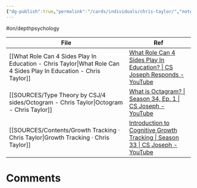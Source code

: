 ```yaml
---
{"dg-publish":true,"permalink":"/cards/individuals/chris-taylor/","noteIcon":"","created":"2023-04-10T10:26:21.192+02:00","updated":"2023-04-10T10:36:27.980+02:00"}
---
```


#on/depthpsychology 

| File                                                                                                                  | Ref                                                                                                                                                             |
| --------------------------------------------------------------------------------------------------------------------- | --------------------------------------------------------------------------------------------------------------------------------------------------------------- |
| [[What Role Can 4 Sides Play In Education - Chris Taylor\|What Role Can 4 Sides Play In Education - Chris Taylor]] | [What Role Can 4 Sides Play In Education? \| CS Joseph Responds - YouTube](https://www.youtube.com/watch?v=qi1bNXHJ6Sc&list=TLPQMjgwMzIwMjMQZSjG17Ndfw&index=2) |
| [[SOURCES/Type Theory by CSJ/4 sides/Octogram - Chris Taylor\|Octogram - Chris Taylor]]                            | [What is Octagram? \| Season 34, Ep. 1 \| CS Joseph - YouTube](https://youtu.be/mB0tLRRTrao)                                                                    |
| [[SOURCES/Contents/Growth Tracking · Chris Taylor\|Growth Tracking · Chris Taylor]]                                | [Introduction to Cognitive Growth Tracking \| Season 33 \| CS Joseph - YouTube](https://www.youtube.com/watch?v=Ni_1xfd_Kt8&t=283s)                             |


# Comments 
<script src="https://utteranc.es/client.js"
        repo="Heart4sides/Comment_Section"
        issue-term="pathname"
        theme="gruvbox-dark"
        crossorigin="anonymous"
        async>
</script>